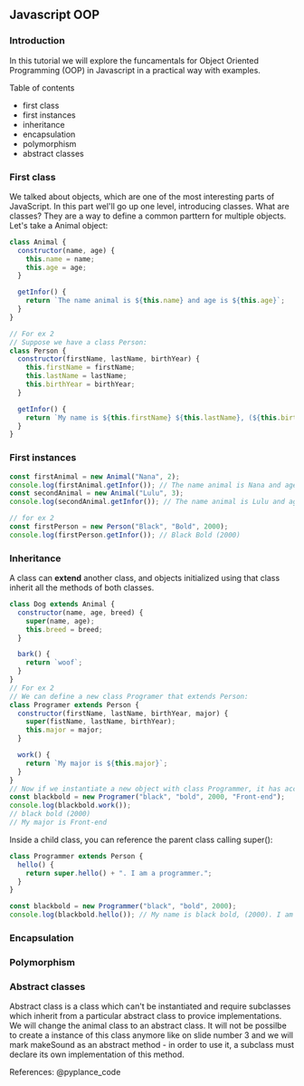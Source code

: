 ## Javascript OOP

### Introduction

In this tutorial we will explore the funcamentals for Object Oriented Programming (OOP) in Javascript in a practical way with examples.

Table of contents

- first class
- first instances
- inheritance
- encapsulation
- polymorphism
- abstract classes

### First class

We talked about objects, which are one of the most interesting parts of JavaScript.
In this part wel'll go up one level, introducing classes.
What are classes? They are a way to define a common parttern for multiple objects.
Let's take a Animal object:

```js
class Animal {
  constructor(name, age) {
    this.name = name;
    this.age = age;
  }

  getInfor() {
    return `The name animal is ${this.name} and age is ${this.age}`;
  }
}

// For ex 2
// Suppose we have a class Person:
class Person {
  constructor(firstName, lastName, birthYear) {
    this.firstName = firstName;
    this.lastName = lastName;
    this.birthYear = birthYear;
  }

  getInfor() {
    return `My name is ${this.firstName} ${this.lastName}, (${this.birthYear}).`;
  }
}
```

### First instances

```js
const firstAnimal = new Animal("Nana", 2);
console.log(firstAnimal.getInfor()); // The name animal is Nana and age is 2
const secondAnimal = new Animal("Lulu", 3);
console.log(secondAnimal.getInfor()); // The name animal is Lulu and age is 3

// for ex 2
const firstPerson = new Person("Black", "Bold", 2000);
console.log(firstPerson.getInfor()); // Black Bold (2000)
```

### Inheritance

A class can <strong>extend</strong> another class, and objects initialized using that class inherit all the methods of both classes.

```js
class Dog extends Animal {
  constructor(name, age, breed) {
    super(name, age);
    this.breed = breed;
  }

  bark() {
    return `woof`;
  }
}
// For ex 2
// We can define a new class Programer that extends Person:
class Programer extends Person {
  constructor(firstName, lastName, birthYear, major) {
    super(fistName, lastName, birthYear);
    this.major = major;
  }

  work() {
    return `My major is ${this.major}`;
  }
}
// Now if we instantiate a new object with class Programmer, it has access to the work() method:
const blackbold = new Programer("black", "bold", 2000, "Front-end");
console.log(blackbold.work());
// black bold (2000)
// My major is Front-end
```

Inside a child class, you can reference the parent class calling super():

```js
class Programmer extends Person {
  hello() {
    return super.hello() + ". I am a programmer.";
  }
}

const blackbold = new Programmer("black", "bold", 2000);
console.log(blackbold.hello()); // My name is black bold, (2000). I am a programmer.
```

### Encapsulation

### Polymorphism

### Abstract classes

Abstract class is a class which can't be instantiated and require subclasses which inherit from a particular abstract class to provice implementations. We will change the animal class to an abstract class. It will not be possilbe to create a instance of this class anymore like on slide number 3 and we will mark makeSound as an abstract method - in order to use it, a subclass must declare its own implementation of this method.

References: @pyplance_code
